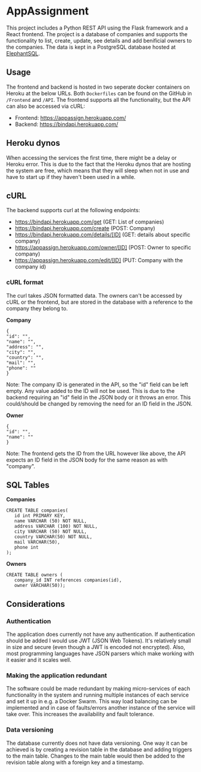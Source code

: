 # AppAssignment
This project includes a Python REST API using the Flask framework and a React frontend. The project is a database of companies and supports the functionality to list, create, update, see details and add benificial owners to the companies. The data is kept in a PostgreSQL database hosted at <a href="https://www.elephantsql.com/">ElephantSQL</a>. 

## Usage
The frontend and backend is hosted in two seperate docker containers on Heroku at the below URLs. Both ``Dockerfiles`` can be found on the GitHub in ``/Frontend`` and ``/API``. The frontend supports all the functionality, but the API can also be accessed via cURL:
* Frontend: https://appassign.herokuapp.com/
* Backend: https://bindapi.herokuapp.com/

## Heroku dynos
When accessing the services the first time, there might be a delay or Heroku error. This is due to the fact that the Heroku dynos that are hosting the system are free, which means that they will sleep when not in use and have to start up if they haven't been used in a while. 

## cURL
The backend supports curl at the following endpoints:
* https://bindapi.herokuapp.com/get (GET: List of companies)
* https://bindapi.herokuapp.com/create (POST: Company)
* https://bindapi.herokuapp.com/details/[ID] (GET: details about specific company)
* https://appassign.herokuapp.com/owner/[ID] (POST: Owner to specific company)
* https://appassign.herokuapp.com/edit/[ID] (PUT: Company with the company id)

### cURL format
The curl takes JSON formatted data. The owners can't be accessed by cURL or the frontend, but are stored in the database with a reference to the company they belong to.

**Company**

```
{
"id": "",
"name": "",
"address": "",
"city": "",
"country": "",
"mail": "",
"phone": ""
}
```
Note: The company ID is generated in the API, so the "id" field can be left empty. Any value added to the ID will not be used. This is due to the backend requiring an "id" field in the JSON body or it throws an error. This could/should be changed by removing the need for an ID field in the JSON.

**Owner**

```
{
"id": "",
"name": ""
}
```
Note: The frontend gets the ID from the URL however like above, the API expects an ID field in the JSON body for the same reason as with "company".

## SQL Tables
**Companies**
```
CREATE TABLE companies(
   id int PRIMARY KEY,
   name VARCHAR (50) NOT NULL,
   address VARCHAR (100) NOT NULL,
   city VARCHAR (50) NOT NULL,
   country VARCHAR(50) NOT NULL,
   mail VARCHAR(50),
   phone int
);
```
**Owners**
```
CREATE TABLE owners (
   company_id INT references companies(id),
   owner VARCHAR(50));
```
## Considerations
### Authentication
The application does currently not have any authentication. If authentication should be added I would use JWT (JSON Web Tokens). It's relatively small in size and secure (even though a JWT is encoded not encrypted). Also, most programming languages have JSON parsers which make working with it easier and it scales well.
### Making the application redundant
The software could be made redundant by making micro-services of each functionality in the system and running multiple instances of each service and set it up in e.g. a Docker Swarm. This way load balancing can be implemented and in case of faults/errors another instance of the service will take over. This increases the availability and fault tolerance.
### Data versioning
The database currently does not have data versioning. One way it can be achieved is by creating a revision table in the database and adding triggers to the main table. Changes to the main table would then be added to the revision table along with a foreign key and a timestamp.

